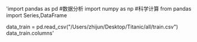 'import pandas as pd #数据分析
import numpy as np #科学计算
from pandas import Series,DataFrame

data_train = pd.read_csv("/Users/zhijun/Desktop/Titanic/all/train.csv")
data_train.columns'
